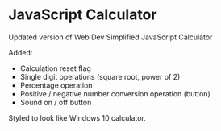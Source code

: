 # JavaScript Calculator
Updated version of Web Dev Simplified JavaScript Calculator

Added:
- Calculation reset flag
- Single digit operations (square root, power of 2)
- Percentage operation
- Positive / negative number conversion operation (button)
- Sound on / off button

Styled to look like Windows 10 calculator.

